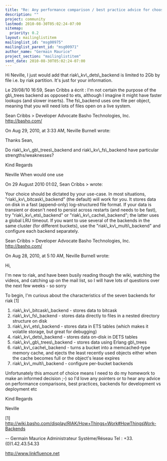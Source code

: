 ```yaml
---
title: "Re: Any performance comparison / best practice advice for choosing	a	riak backend ?"
description: ""
project: community
lastmod: 2010-08-30T05:02:24-07:00
sitemap:
  priority: 0.2
layout: mailinglistitem
mailinglist_id: "msg00975"
mailinglist_parent_id: "msg00971"
author_name: "Germain Maurice"
project_section: "mailinglistitem"
sent_date: 2010-08-30T05:02:24-07:00
---
```


 Hi Neville,
I just would add that riak\\_kv\\_dets\\_backend is limited to 2Gb by file 
i.e. by riak partition. It's just for your information.


Le 29/08/10 16:59, Sean Cribbs a écrit :
I'm not certain the purpose of the gb\\_trees backend as opposed to ets, 
although I imagine it might have faster lookups (and slower inserts). 
 The fs\\_backend uses one file per object, meaning that you will need 
lots of files open on a live system.


Sean Cribbs &gt;
Developer Advocate
Basho Technologies, Inc.
http://basho.com/

On Aug 29, 2010, at 3:33 AM, Neville Burnell wrote:


Thanks Sean,

Do riak\\_kv\\_gb\\_trees\\_backend and riak\\_kv\\_fs\\_backend have particular 
strengths/weaknesses?


Kind Regards

Neville
When would one use

On 29 August 2010 01:02, Sean Cribbs &gt; wrote:


 Your choice should be dictated by your use-case. In most
 situations, "riak\\_kv\\_bitcask\\_backend" (the default) will work for
 you. It stores data on disk in a fast (append-only)
 log-structured file format. If your data is transient or doesn't
 need to persist across restarts (and needs to be fast), try
 "riak\\_kv\\_ets\\_backend" or "riak\\_kv\\_cache\\_backend"; the latter uses
 a global LRU timeout. If you want to use several of the backends
 in the same cluster (for different buckets), use the
 "riak\\_kv\\_multi\\_backend" and configure each backend separately.

 Sean Cribbs &gt;
 Developer Advocate
 Basho Technologies, Inc.
 http://basho.com/

 On Aug 28, 2010, at 5:10 AM, Neville Burnell wrote:


 Hi,

 I'm new to riak, and have been busily reading though the wiki,
 watching the videos, and catching up on the mail list, so I will
 have lots of questions over the next few weeks - so sorry 

 To begin, I'm curious about the characteristics of the seven
 backends for riak [1]

 1. riak\\_kv\\_bitcask\\_backend - stores data to bitcask
 2. riak\\_kv\\_fs\\_backend - stores data directly to files in a
 nested directory structure on disk
 3. riak\\_kv\\_ets\\_backend - stores data in ETS tables (which
 makes it volatile storage, but great for debugging)
 4. riak\\_kv\\_dets\\_backend - stores data on-disk in DETS tables
 5. riak\\_kv\\_gb\\_trees\\_backend - stores data using Erlang gb\\_trees
 6. riak\\_kv\\_cache\\_backend - turns a bucket into a
 memcached-type memory cache, and ejects the least recently
 used objects either when the cache becomes full or the
 object's lease expires
 7. riak\\_kv\\_multi\\_backend - configure per-bucket backends

 Unfortunately this amount of choice means I need to do my
 homework to make an informed decision ;-) so I'd love any
 pointers or to hear any advice on performance comparisons, best
 practices, backends for development vs deployment etc

 Kind Regards

 Neville

 [1]
 http://wiki.basho.com/display/RIAK/How+Things+Work#HowThingsWork-Backends

--
Germain Maurice
Administrateur Système/Réseau
Tel : +33.(0)1.42.43.54.33

http://www.linkfluence.net

